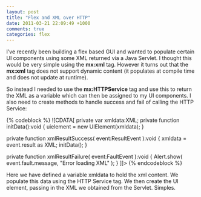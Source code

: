 ```yaml
---
layout: post
title: "Flex and XML over HTTP"
date: 2011-03-21 22:09:49 +1000
comments: true
categories: flex
---
```

I’ve recently been building a flex based GUI and wanted to populate certain UI components using some XML returned via a Java Servlet. I thought this would be very simple using the **mx:xml** tag. However it turns out that the **mx:xml** tag does not support dynamic content (it populates at compile time and does not update at runtime).

So instead I needed to use the **mx:HTTPService** tag and use this to return the XML as a variable which can then be assigned to my UI components. I also need to create methods to handle success and fail of calling the HTTP Service:

{% codeblock %}
![CDATA[ 
private var xmldata:XML; 
private function initData():void { 
	uielement = new UIElement(xmldata);
} 

private function xmlResultSuccess( event:ResultEvent ):void { 
	xmldata = event.result as XML; initData(); 
} 

private function xmlResultFailure( event:FaultEvent ):void { 
	Alert.show( event.fault.message, "Error loading XML" );
} 
]]> 
{% endcodeblock %}

Here we have defined a variable xmldata to hold the xml content. We populate this data using the HTTP Service tag. We then create the UI element, passing in the XML we obtained from the Servlet. Simples.